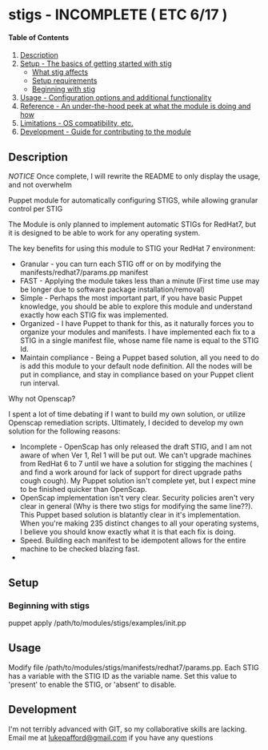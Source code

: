 
# stigs - INCOMPLETE ( ETC 6/17 )

#### Table of Contents

1. [Description](#description)
1. [Setup - The basics of getting started with stig](#setup)
    * [What stig affects](#what-stig-affects)
    * [Setup requirements](#setup-requirements)
    * [Beginning with stig](#beginning-with-stig)
1. [Usage - Configuration options and additional functionality](#usage)
1. [Reference - An under-the-hood peek at what the module is doing and how](#reference)
1. [Limitations - OS compatibility, etc.](#limitations)
1. [Development - Guide for contributing to the module](#development)

## Description

*NOTICE* Once complete, I will rewrite the README to only display the usage, and not overwhelm


Puppet module for automatically configuring STIGS, while allowing granular control per STIG

The Module is only planned to implement automatic STIGs for RedHat7, but it is designed to be able to
work for any operating system.

The key benefits for using this module to STIG your RedHat 7 environment:
* Granular - you can turn each STIG off or on by modifying the manifests/redhat7/params.pp manifest
* FAST     - Applying the module takes less than a minute (First time use may be longer due to software package installation/removal)
* Simple   - Perhaps the most important part, if you have basic Puppet knowledge, you should be able to explore this module and understand exactly how each STIG fix was implemented.
* Organized - I have Puppet to thank for this, as it naturally forces you to organize your modules and manifests. I have implemented each fix to a STIG in a single manifest file, whose name file name is equal to the STIG Id.
* Maintain compliance - Being a Puppet based solution, all you need to do is add this module to your default node definition. All the nodes will be put in compliance, and stay in compliance based on your Puppet client run interval.

Why not Openscap?

I spent a lot of time debating if I want to build my own solution, or utilize Openscap remediation scripts. Ultimately, I decided to develop my own solution for the following reasons:

* Incomplete - OpenScap has only released the draft STIG, and I am not aware of when Ver 1, Rel 1 will be put out. We can't upgrade machines from RedHat 6 to 7 until we have a solution for stigging the machines ( and find a work around for lack of support for direct upgrade paths cough cough). My Puppet solution isn't complete yet, but I expect mine to be finished quicker than OpenScap.
* OpenScap implementation isn't very clear. Security policies aren't very clear in general (Why is there two stigs for modifying the same line??). This Puppet based solution is blatantly clear in it's implementation. When you're making 235 distinct changes to all your operating systems, I believe you should know exactly what it is that each fix is doing. 
* Speed. Building each manifest to be idempotent allows for the entire machine to be checked blazing fast.
* 
## Setup

### Beginning with stigs

puppet apply /path/to/modules/stigs/examples/init.pp

## Usage

Modify file /path/to/modules/stigs/manifests/redhat7/params.pp.
Each STIG has a variable with the STIG ID as the variable name. Set this value
to 'present' to enable the STIG, or 'absent' to disable.

## Development

I'm not terribly advanced with GIT, so my collaborative skills are lacking. Email me at lukepafford@gmail.com if you have any questions

